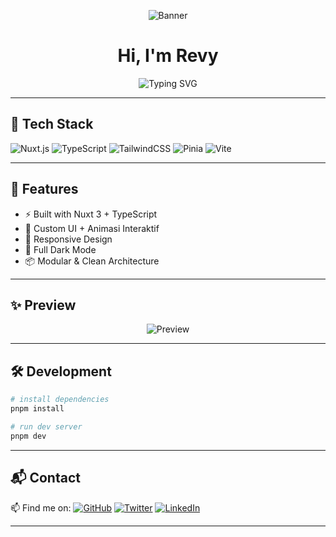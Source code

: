 <p align="center">
  <img src="https://revy.my.id/asset/banner.png" alt="Banner" />
</p>

<h1 align="center">Hi, I'm Revy</h1>
<p align="center">
  <img src="https://readme-typing-svg.demolab.com/?lines=Nuxt.js%20Web%20Developer;Custom%20UI%20%26%20Animation%20Lover;Clean%20Code%20Enthusiast&center=true&width=440&height=45&font=Fira%20Code&pause=1000" alt="Typing SVG" />
</p>

---

## 🚀 Tech Stack

![Nuxt.js](https://img.shields.io/badge/Nuxt.js-00DC82?style=for-the-badge&logo=nuxt&logoColor=white)
![TypeScript](https://img.shields.io/badge/TypeScript-3178C6?style=for-the-badge&logo=typescript&logoColor=white)
![TailwindCSS](https://img.shields.io/badge/TailwindCSS-38B2AC?style=for-the-badge&logo=tailwind-css&logoColor=white)
![Pinia](https://img.shields.io/badge/Pinia-F6D860?style=for-the-badge&logo=pinia&logoColor=black)
![Vite](https://img.shields.io/badge/Vite-646CFF?style=for-the-badge&logo=vite&logoColor=white)

---

## 🧠 Features

- ⚡️ Built with Nuxt 3 + TypeScript
- 🎨 Custom UI + Animasi Interaktif
- 📱 Responsive Design
- 🌙 Full Dark Mode
- 📦 Modular & Clean Architecture

---

## ✨ Preview

<p align="center">
  <img src="https://revy.my.id/preview.png" alt="Preview" />
</p>

---

## 🛠️ Development

```bash
# install dependencies
pnpm install

# run dev server
pnpm dev
```

---

## 📬 Contact

📫 Find me on:
[![GitHub](https://img.shields.io/badge/GitHub-@revyid-181717?style=flat-square\&logo=github)](https://github.com/revyid)
[![Twitter](https://img.shields.io/badge/Twitter-@revyydev-1DA1F2?style=flat-square\&logo=twitter)](https://twitter.com/revyydev)
[![LinkedIn](https://img.shields.io/badge/LinkedIn-revy-blue?style=flat-square\&logo=linkedin)](https://linkedin.com/in/revy)

---
